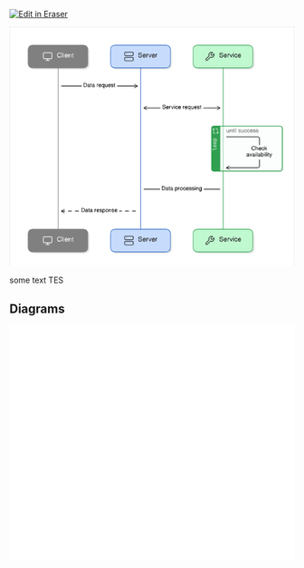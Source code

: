<p><a target="_blank" href="https://app.eraser.io/workspace/Smb2JvITuk3ri9IQTxzU" id="edit-in-eraser-github-link"><img alt="Edit in Eraser" src="https://firebasestorage.googleapis.com/v0/b/second-petal-295822.appspot.com/o/images%2Fgithub%2FOpen%20in%20Eraser.svg?alt=media&amp;token=968381c8-a7e7-472a-8ed6-4a6626da5501"></a></p>

![SEQ](/.eraser/Smb2JvITuk3ri9IQTxzU___vrTMNugc0KVrjLWkMGJi7M8VSXJ2___---figure---PJMxR2gBGcf8rWXTGeVdo---figure---4np2UVbcRVaBgvKsaGzjgQ.png "SEQ")

some text TES


<!-- eraser-additional-content -->
## Diagrams
<!-- eraser-additional-files -->
<a href="/Prod-Test-sequence-diagram-1.eraserdiagram" data-element-id="cKR2KJcQWqLFbt-KczLx8"><img src="/.eraser/Smb2JvITuk3ri9IQTxzU___vrTMNugc0KVrjLWkMGJi7M8VSXJ2___---diagram----cbe706fd694df7f066d4603133bee330.png" alt="" data-element-id="cKR2KJcQWqLFbt-KczLx8" /></a>
<!-- end-eraser-additional-files -->
<!-- end-eraser-additional-content -->
<!--- Eraser file: https://app.eraser.io/workspace/Smb2JvITuk3ri9IQTxzU --->
